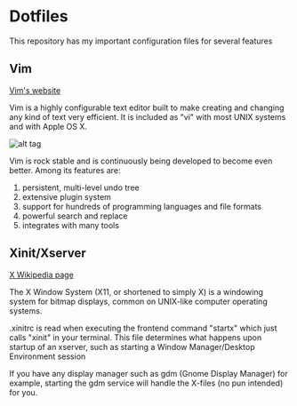 # Dotfiles
This repository has my important configuration files for several features

## Vim
[Vim's website](http://www.vim.org/)

Vim is a highly configurable text editor built to make creating and changing any kind of text very efficient. It is included as "vi" with most UNIX systems and with Apple OS X. 

![alt tag](https://upload.wikimedia.org/wikipedia/commons/4/4f/Icon-Vim.svg)

Vim is rock stable and is continuously being developed to become even better. Among its features are:
1) persistent, multi-level undo tree
2) extensive plugin system
3) support for hundreds of programming languages and file formats
4) powerful search and replace
5) integrates with many tools

## Xinit/Xserver

[X Wikipedia page](https://en.wikipedia.org/wiki/X_Window_System)

The X Window System (X11, or shortened to simply X) is a windowing system for bitmap displays, common on UNIX-like computer operating systems.

.xinitrc is read when executing the frontend command "startx" which just calls "xinit" in your terminal. This file determines what happens upon startup of an xserver, such as starting a Window Manager/Desktop Environment session

If you have any display manager such as gdm (Gnome Display Manager) for example, starting the gdm service will handle the X-files (no pun intended) for you.
